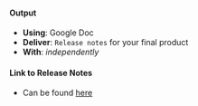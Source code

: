 #### Output
- **Using**: Google Doc
- **Deliver**: `Release notes` for your final product
- **With**: *independently*

#### Link to Release Notes
- Can be found [here](https://docs.google.com/document/d/13qLKIFlEXVwoJJxho17XQVWsazmtcTZyEX-5GACqeGk/edit)
